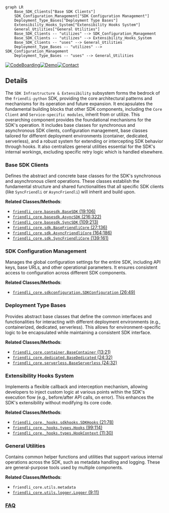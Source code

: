 ```mermaid
graph LR
    Base_SDK_Clients["Base SDK Clients"]
    SDK_Configuration_Management["SDK Configuration Management"]
    Deployment_Type_Bases["Deployment Type Bases"]
    Extensibility_Hooks_System["Extensibility Hooks System"]
    General_Utilities["General Utilities"]
    Base_SDK_Clients -- "utilizes" --> SDK_Configuration_Management
    Base_SDK_Clients -- "utilizes" --> Extensibility_Hooks_System
    Base_SDK_Clients -- "uses" --> General_Utilities
    Deployment_Type_Bases -- "utilizes" --> SDK_Configuration_Management
    Deployment_Type_Bases -- "uses" --> General_Utilities
```

[![CodeBoarding](https://img.shields.io/badge/Generated%20by-CodeBoarding-9cf?style=flat-square)](https://github.com/CodeBoarding/GeneratedOnBoardings)[![Demo](https://img.shields.io/badge/Try%20our-Demo-blue?style=flat-square)](https://www.codeboarding.org/demo)[![Contact](https://img.shields.io/badge/Contact%20us%20-%20contact@codeboarding.org-lightgrey?style=flat-square)](mailto:contact@codeboarding.org)

## Details

The `SDK Infrastructure & Extensibility` subsystem forms the bedrock of the `friendli-python` SDK, providing the core architectural patterns and mechanisms for its operation and future expansion. It encapsulates the fundamental building blocks that other SDK components, including the `Core Client` and `Service-specific modules`, inherit from or utilize. This overarching component provides the foundational mechanisms for the SDK's operation. It includes base classes for synchronous and asynchronous SDK clients, configuration management, base classes tailored for different deployment environments (container, dedicated, serverless), and a robust system for extending or intercepting SDK behavior through hooks. It also centralizes general utilities essential for the SDK's internal workings, excluding specific retry logic which is handled elsewhere.

### Base SDK Clients
Defines the abstract and concrete base classes for the SDK's synchronous and asynchronous client operations. These classes establish the fundamental structure and shared functionalities that all specific SDK clients (like `SyncFriendli` or `AsyncFriendli`) will inherit and build upon.


**Related Classes/Methods**:

- <a href="https://github.com/friendliai/friendli-python/blob/main/src/friendli_core/basesdk.py#L19-L106" target="_blank" rel="noopener noreferrer">`friendli_core.basesdk.BaseSDK` (19:106)</a>
- <a href="https://github.com/friendliai/friendli-python/blob/main/src/friendli_core/basesdk.py#L216-L322" target="_blank" rel="noopener noreferrer">`friendli_core.basesdk.AsyncSDK` (216:322)</a>
- <a href="https://github.com/friendliai/friendli-python/blob/main/src/friendli_core/basesdk.py#L109-L213" target="_blank" rel="noopener noreferrer">`friendli_core.basesdk.SyncSDK` (109:213)</a>
- <a href="https://github.com/friendliai/friendli-python/blob/main/src/friendli_core/sdk.py#L27-L136" target="_blank" rel="noopener noreferrer">`friendli_core.sdk.BaseFriendliCore` (27:136)</a>
- <a href="https://github.com/friendliai/friendli-python/blob/main/src/friendli_core/sdk.py#L164-L186" target="_blank" rel="noopener noreferrer">`friendli_core.sdk.AsyncFriendliCore` (164:186)</a>
- <a href="https://github.com/friendliai/friendli-python/blob/main/src/friendli_core/sdk.py#L139-L161" target="_blank" rel="noopener noreferrer">`friendli_core.sdk.SyncFriendliCore` (139:161)</a>


### SDK Configuration Management
Manages the global configuration settings for the entire SDK, including API keys, base URLs, and other operational parameters. It ensures consistent access to configuration across different SDK components.


**Related Classes/Methods**:

- <a href="https://github.com/friendliai/friendli-python/blob/main/src/friendli_core/sdkconfiguration.py#L26-L49" target="_blank" rel="noopener noreferrer">`friendli_core.sdkconfiguration.SDKConfiguration` (26:49)</a>


### Deployment Type Bases
Provides abstract base classes that define the common interfaces and functionalities for interacting with different deployment environments (e.g., containerized, dedicated, serverless). This allows for environment-specific logic to be encapsulated while maintaining a consistent SDK interface.


**Related Classes/Methods**:

- <a href="https://github.com/friendliai/friendli-python/blob/main/src/friendli_core/container.py#L13-L21" target="_blank" rel="noopener noreferrer">`friendli_core.container.BaseContainer` (13:21)</a>
- <a href="https://github.com/friendliai/friendli-python/blob/main/src/friendli_core/dedicated.py#L24-L32" target="_blank" rel="noopener noreferrer">`friendli_core.dedicated.BaseDedicated` (24:32)</a>
- <a href="https://github.com/friendliai/friendli-python/blob/main/src/friendli_core/serverless.py#L24-L32" target="_blank" rel="noopener noreferrer">`friendli_core.serverless.BaseServerless` (24:32)</a>


### Extensibility Hooks System
Implements a flexible callback and interception mechanism, allowing developers to inject custom logic at various points within the SDK's execution flow (e.g., before/after API calls, on error). This enhances the SDK's extensibility without modifying its core code.


**Related Classes/Methods**:

- <a href="https://github.com/friendliai/friendli-python/blob/main/src/friendli_core/_hooks/sdkhooks.py#L21-L78" target="_blank" rel="noopener noreferrer">`friendli_core._hooks.sdkhooks.SDKHooks` (21:78)</a>
- <a href="https://github.com/friendliai/friendli-python/blob/main/src/friendli_core/_hooks/types.py#L99-L114" target="_blank" rel="noopener noreferrer">`friendli_core._hooks.types.Hooks` (99:114)</a>
- <a href="https://github.com/friendliai/friendli-python/blob/main/src/friendli_core/_hooks/types.py#L11-L30" target="_blank" rel="noopener noreferrer">`friendli_core._hooks.types.HookContext` (11:30)</a>


### General Utilities
Contains common helper functions and utilities that support various internal operations across the SDK, such as metadata handling and logging. These are general-purpose tools used by multiple components.


**Related Classes/Methods**:

- `friendli_core.utils.metadata`
- <a href="https://github.com/friendliai/friendli-python/blob/main/src/friendli_core/utils/logger.py#L9-L11" target="_blank" rel="noopener noreferrer">`friendli_core.utils.logger.Logger` (9:11)</a>




### [FAQ](https://github.com/CodeBoarding/GeneratedOnBoardings/tree/main?tab=readme-ov-file#faq)